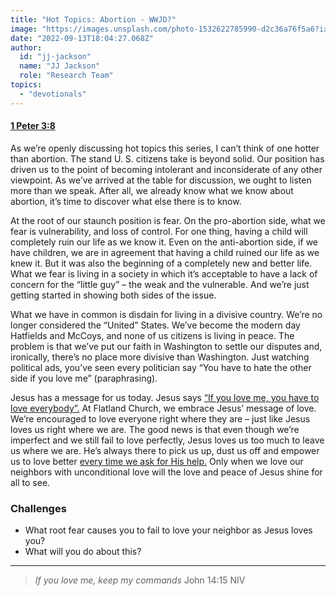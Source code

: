 ```yaml
---
title: "Hot Topics: Abortion - WWJD?"
image: "https://images.unsplash.com/photo-1532622785990-d2c36a76f5a6?ixlib=rb-1.2.1&ixid=MnwxMjA3fDB8MHxwaG90by1wYWdlfHx8fGVufDB8fHx8&auto=format&fit=crop&w=1740&q=80"
date: "2022-09-13T18:04:27.068Z"
author:
  id: "jj-jackson"
  name: "JJ Jackson"
  role: "Research Team"
topics:
  - "devotionals"
---
```

#### [1 Peter 3:8][1]
 
As we’re openly discussing hot topics this series, I can’t think of one hotter than abortion. The stand U. S. citizens take is beyond solid. Our position has driven us to the point of becoming intolerant and inconsiderate of any other viewpoint. As we’ve arrived at the table for discussion, we ought to listen more than we speak. After all, we already know what we know about abortion, it’s time to discover what else there is to know.

At the root of our staunch position is fear. On the pro-abortion side, what we fear is vulnerability, and loss of control. For one thing, having a child will completely ruin our life as we know it. Even on the anti-abortion side, if we have children, we are in agreement that having a child ruined our life as we knew it. But it was also the beginning of a completely new and better life. What we fear is living in a society in which it’s acceptable to have a lack of concern for the “little guy” – the weak and the vulnerable. And we’re just getting started in showing both sides of the issue.

What we have in common is disdain for living in a divisive country. We’re no longer considered the “United” States. We’ve become the modern day Hatfields and McCoys, and none of us citizens is living in peace. The problem is that we’ve put our faith in Washington to settle our disputes and, ironically, there’s no place more divisive than Washington. Just watching political ads, you’ve seen every politician say “You have to hate the other side if you love me” (paraphrasing).

Jesus has a message for us today. Jesus says [“If you love me, you have to love everybody”.][2] At Flatland Church, we embrace Jesus’ message of love. We’re encouraged to love everyone right where they are – just like Jesus loves us right where we are. The good news is that even though we’re imperfect and we still fail to love perfectly, Jesus loves us too much to leave us where we are. He’s always there to pick us up, dust us off and empower us to love better [every time we ask for His help.][3] Only when we love our neighbors with unconditional love will the love and peace of Jesus shine for all to see.

### Challenges
- What root fear causes you to fail to love your neighbor as Jesus loves you?
- What will you do about this?

----

> _If you love me, keep my commands_ John 14:15 NIV

[1]: https://biblehub.com/1_peter/3-8.htm
[2]: https://www.biblegateway.com/passage/?search=Matthew%2022%3A36-40&version=NIV
[3]: https://biblehub.com/john/14-14.htm
